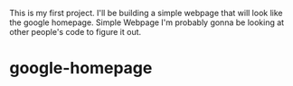 This is my first project. I'll be building a simple webpage that will look like the google homepage. Simple Webpage I'm probably gonna be looking at other people's code to figure it out. 
# google-homepage
